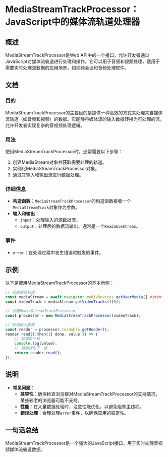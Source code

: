 <!--
Meta Description: # MediaStreamTrackProcessor：JavaScript中的媒体流轨道处理器 ## 概述 MediaStreamTrackProcessor是Web API中的一个接口，允许开发者通过JavaScript对媒体流轨道进行处理和操作。它可以用于音频和视频处理，适用于需要实时处理流数...
Meta Keywords: const, mediastreamtrackprocessor, reader, error, mediastream
-->

# MediaStreamTrackProcessor：JavaScript中的媒体流轨道处理器

## 概述
MediaStreamTrackProcessor是Web API中的一个接口，允许开发者通过JavaScript对媒体流轨道进行处理和操作。它可以用于音频和视频处理，适用于需要实时处理流数据的应用场景，如视频会议和音频处理软件。

## 文档
### 目的
MediaStreamTrackProcessor的主要目的是提供一种高效的方式来处理来自媒体流轨道（如音频和视频）的数据。它能够将媒体流的输入数据转换为可处理的流，允许开发者实现复杂的音视频处理逻辑。

### 用法
使用MediaStreamTrackProcessor时，通常需要以下步骤：
1. 创建MediaStream对象并获取需要处理的轨道。
2. 实例化MediaStreamTrackProcessor对象。
3. 通过其输入和输出流进行数据处理。

### 详细信息
- **构造函数**：`MediaStreamTrackProcessor`的构造函数接收一个`MediaStreamTrack`对象作为参数。
- **输入和输出**：
  - `input`：处理输入的源数据流。
  - `output`：处理后的数据流输出，通常是一个`ReadableStream`。

### 事件
- `error`：在处理过程中发生错误时触发的事件。

## 示例
以下是使用MediaStreamTrackProcessor的基本示例：

```javascript
// 获取视频轨道
const mediaStream = await navigator.mediaDevices.getUserMedia({ video: true });
const videoTrack = mediaStream.getVideoTracks()[0];

// 创建MediaStreamTrackProcessor
const processor = new MediaStreamTrackProcessor(videoTrack);

// 处理输入数据
const reader = processor.readable.getReader();
reader.read().then(({ done, value }) => {
    // 处理每一帧
    console.log(value);
    // 继续读取下一帧
    return reader.read();
});
```

## 说明
- **常见问题**：
  - **兼容性**：确保检查浏览器对MediaStreamTrackProcessor的支持情况，某些较老的浏览器可能不支持。
  - **性能**：在大量数据处理时，注意性能优化，以避免阻塞主线程。
  - **错误处理**：合理处理`error`事件，以确保应用的稳定性。

## 一句话总结
MediaStreamTrackProcessor是一个强大的JavaScript接口，用于实时处理音视频媒体流轨道数据。